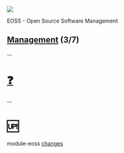 ![](https://upload.wikimedia.org/wikipedia/commons/a/a2/BFH_Logo_deutsch.png)

EOSS - Open Source Software Management

## [Management](https://github.com/digital-sustainability/module-eoss/tree/main/docs/content/03) (3/7)
--
# [❓](https://etherpad.wikimedia.org/p/bfh-ch-module-eoss)
--
# 🆙

module-eoss [changes](https://github.com/digital-sustainability/module-eoss/compare/4ce673303ce2217476136c480e7e97c5d4d843c7...main)
